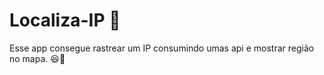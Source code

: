 # Localiza-IP :construction: 

Esse app consegue rastrear um IP consumindo umas api e mostrar região no mapa. :satisfied::triangular_flag_on_post:
